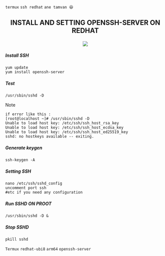 `termux` `ssh redhat` `ane tamvan 😆`
<h2><p align="center">INSTALL AND SETTING OPENSSH-SERVER ON REDHAT</p></h2>
<p align="center">
<img widht="70%" src="https://encrypted-tbn0.gstatic.com/images?q=tbn:ANd9GcQnfHrtAX5r7KVhyH78qHQi9plSqLjV0WoNtw&usqp=CAU"></p>

##### Install SSH
```
yum update
yum install openssh-server
```
##### Test
```
/usr/sbin/sshd -D
```
>[!NOTE]
>```
>if error like this :
>[root@localhost ~]# /usr/sbin/sshd -D
>Unable to load host key: /etc/ssh/ssh_host_rsa_key
>Unable to load host key: /etc/ssh/ssh_host_ecdsa_key
>Unable to load host key: /etc/ssh/ssh_host_ed25519_key
>sshd: no hostkeys available -- exiting.
>```
##### Generate keygen
```
ssh-keygen -A
```
##### Setting SSH
```
nano /etc/ssh/sshd_config
uncomment port ssh
#etc if you need any configuration 
```
##### Run SSHD ON PROOT
```
/usr/sbin/sshd -D &
```
##### Stop SSHD
```
pkill sshd
```
`Termux` `redhat-ubi8` `arm64` `openssh-server`
